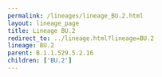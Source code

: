 ```yaml
---
permalink: /lineages/lineage_BU.2.html
layout: lineage_page
title: Lineage BU.2
redirect_to: ../lineage.html?lineage=BU.2
lineage: BU.2
parent: B.1.1.529.5.2.16
children: ['BU.2']
---
```

